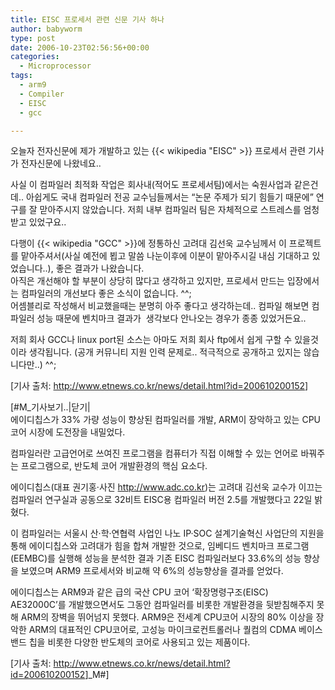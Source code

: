 ```yaml
---
title: EISC 프로세서 관련 신문 기사 하나
author: babyworm
type: post
date: 2006-10-23T02:56:56+00:00
categories:
  - Microprocessor
tags:
  - arm9
  - Compiler
  - EISC
  - gcc

---
```

오늘자 전자신문에 제가 개발하고 있는 {{< wikipedia "EISC" >}} 프로세서 관련 기사가 전자신문에 나왔네요..

사실 이 컴파일러 최적화 작업은 회사내(적어도 프로세서팀)에서는 숙원사업과 같은건데.. 아쉽게도 국내 컴파일러 전공 교수님들께서는 “논문 주제가 되기 힘들기 때문에” 연구를 잘 맏아주시지 않았습니다. 저희 내부 컴파일러 팀은 자체적으로 스트레스를 엄청 받고 있었구요..

다행이 {{< wikipedia "GCC" >}}에 정통하신 고려대 김선욱 교수님께서 이 프로젝트를 맡아주셔서(사실 예전에 뵙고 말씀 나눈이후에 이분이 맡아주시길 내심 기대하고 있었습니다..), 좋은 결과가 나왔습니다.<br>
아직은 개선해야 할 부분이 상당히 많다고 생각하고 있지만, 프로세서 만드는 입장에서는 컴파일러의 개선보다 좋은 소식이 없습니다. ^^;<br>
어셈블리로 작성해서 비교했을때는 분명히 아주 좋다고 생각하는데.. 컴파일 해보면 컴파일러 성능 때문에 벤치마크 결과가  생각보다 안나오는 경우가 종종 있었거든요..

저희 회사 GCC나 linux port된 소스는 아마도 저희 회사 ftp에서 쉽게 구할 수 있을것이라 생각됩니다. (공개 커뮤니티 지원 인력 문제로.. 적극적으로 공개하고 있지는 않습니다만..) ^^;

[기사 출처: <http://www.etnews.co.kr/news/detail.html?id=200610200152>]

[#M_기사보기..|닫기|<br>
에이디칩스가 33% 가량 성능이 향상된 컴파일러를 개발, ARM이 장악하고 있는 CPU 코어 시장에 도전장을 내밀었다. 

컴파일러란 고급언어로 쓰여진 프로그램을 컴퓨터가 직접 이해할 수 있는 언어로 바꿔주는 프로그램으로, 반도체 코어 개발환경의 핵심 요소다. 

에이디칩스(대표 권기홍·사진 <a href="http://www.adc.co.kr/" target="_new">http://www.adc.co.kr</a>)는 고려대 김선욱 교수가 이끄는 컴파일러 연구실과 공동으로 32비트 EISC용 컴파일러 버전 2.5를 개발했다고 22일 밝혔다.

이 컴파일러는 서울시 산·학·연협력 사업인 나노 IP·SOC 설계기술혁신 사업단의 지원을 통해 에이디칩스와 고려대가 힘을 합쳐 개발한 것으로, 임베디드 벤치마크 프로그램 (EEMBC)를 실행해 성능을 분석한 결과 기존 EISC 컴파일러보다 33.6%의 성능 향상을 보였으며 ARM9 프로세서와 비교해 약 6%의 성능향상을 결과를 얻었다. 

에이디칩스는 ARM9과 같은 급의 국산 CPU 코어 ‘확장명령구조(EISC) AE32000C’를 개발했으면서도 그동안 컴파일러를 비롯한 개발환경을 뒷받침해주지 못해 ARM의 장벽을 뛰어넘지 못했다. ARM9은 전세계 CPU코어 시장의 80% 이상을 장악한 ARM의 대표적인 CPU코어로, 고성능 마이크로컨트롤러나 퀄컴의 CDMA 베이스밴드 칩을 비롯한 다양한 반도체의 코어로 사용되고 있는 제품이다.

[기사 출처: <http://www.etnews.co.kr/news/detail.html?id=200610200152>]_M#]
